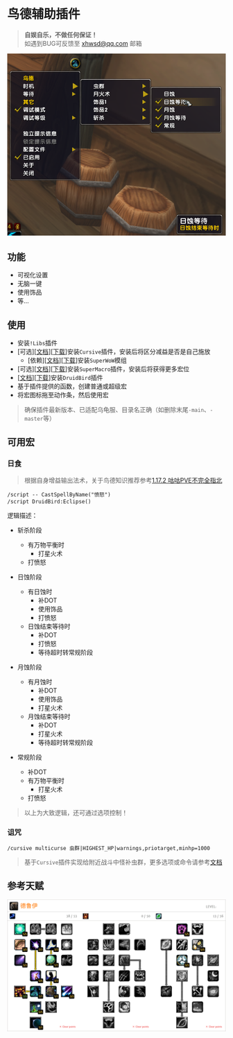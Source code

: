 # 鸟德辅助插件

> __自娱自乐，不做任何保证！__  
> 如遇到BUG可反馈至 xhwsd@qq.com 邮箱

![功能预览](Preview.png)


## 功能
- 可视化设置
- 无脑一键
- 使用饰品
- 等...


## 使用
- 安装`!Libs`插件
- [可选][[文档](https://github.com/pepopo978/Cursive/)][[下载](https://github.com/pepopo978/Cursive/archive/master.zip)]安装`Cursive`插件，安装后将区分减益是否是自己施放
    - [依赖][[文档](https://github.com/balakethelock/SuperWoW/)][[下载](https://github.com/balakethelock/SuperWoW/releases/download/Release/SuperWoW.release.1.5.1.zip)]安装`SuperWoW`模组
- [可选][[文档](https://github.com/xhwsd/SuperMacro/)][[下载](https://github.com/xhwsd/SuperMacro/archive/master.zip)]安装`SuperMacro`插件，安装后将获得更多宏位
- [[文档](https://github.com/xhwsd/DruidBird/)][[下载](https://github.com/xhwsd/DruidBird/archive/main.zip)]安装`DruidBird`插件
- 基于插件提供的函数，创建普通或超级宏
- 将宏图标拖至动作条，然后使用宏

> 确保插件最新版本、已适配乌龟服、目录名正确（如删除末尾`-main`、`-master`等）


## 可用宏


### 日食

> 根据自身增益输出法术，关于鸟德知识推荐参考[1.17.2 咕咕PVE不完全指北](https://luntan.turtle-wow.org/viewtopic.php?t=1241)

```
/script -- CastSpellByName("愤怒")
/script DruidBird:Eclipse()
```

逻辑描述：
- 斩杀阶段
    - 有万物平衡时
        - 打星火术
    - 打愤怒
- 日蚀阶段
    - 有日蚀时
        - 补DOT
        - 使用饰品
        - 打愤怒
    - 日蚀结束等待时
        - 补DOT
        - 打愤怒
        - 等待超时转常规阶段

- 月蚀阶段
    - 有月蚀时
        - 补DOT
        - 使用饰品
        - 打星火术
    - 月蚀结束等待时
        - 补DOT
        - 打星火术
        - 等待超时转常规阶段
- 常规阶段
    - 补DOT
    - 有万物平衡时
        - 打星火术
    - 打愤怒


> 以上为大致逻辑，还可通过选项控制！


### 诅咒

```
/cursive multicurse 虫群|HIGHEST_HP|warnings,priotarget,minhp=1000
```

> 基于`Cursive`插件实现给附近战斗中怪补虫群，更多选项或命令请参考[文档](https://github.com/pepopo978/Cursive/blob/master/README.md)


## 参考天赋
[![跳转至天赋模拟器](Talent.png)](https://talents.turtle-wow.org/druid?points=oAaYYIFYRLFABAAAAAAAAAAAAAAAFAAoDAAAAAAAAAA=)
